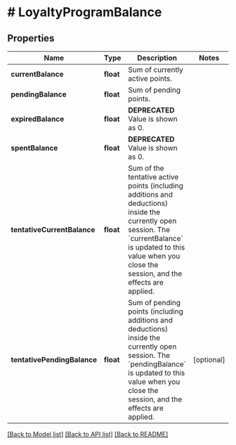 # # LoyaltyProgramBalance

## Properties

Name | Type | Description | Notes
------------ | ------------- | ------------- | -------------
**currentBalance** | **float** | Sum of currently active points. | 
**pendingBalance** | **float** | Sum of pending points. | 
**expiredBalance** | **float** | **DEPRECATED** Value is shown as 0. | 
**spentBalance** | **float** | **DEPRECATED** Value is shown as 0. | 
**tentativeCurrentBalance** | **float** | Sum of the tentative active points (including additions and deductions) inside the currently open session. The &#x60;currentBalance&#x60; is updated to this value when you close the session, and the effects are applied. | 
**tentativePendingBalance** | **float** | Sum of pending points (including additions and deductions) inside the currently open session. The &#x60;pendingBalance&#x60; is updated to this value when you close the session, and the effects are applied. | [optional] 

[[Back to Model list]](../../README.md#documentation-for-models) [[Back to API list]](../../README.md#documentation-for-api-endpoints) [[Back to README]](../../README.md)


